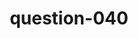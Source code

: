 ---
layout: question
title: question-040
number: 40
question: Name something that comes in a glass bottle.
answer1: Milk | 28
answer2: Beer | 26
answer3: Soda | 21
answer4: Ketchup/Condiments | 15
answer5: Ship | 4
answer6:
answer7:
answer8:
answer9:
answer10:
---